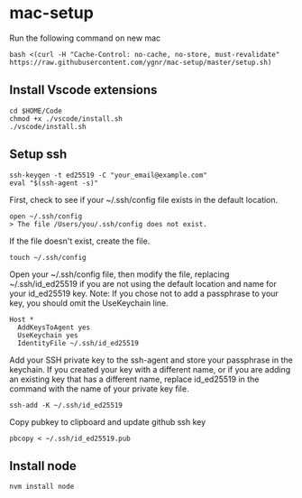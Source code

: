# mac-setup

Run the following command on new mac

```
bash <(curl -H "Cache-Control: no-cache, no-store, must-revalidate" https://raw.githubusercontent.com/ygnr/mac-setup/master/setup.sh)
```

## Install Vscode extensions

```
cd $HOME/Code
chmod +x ./vscode/install.sh
./vscode/install.sh
```

## Setup ssh

```
ssh-keygen -t ed25519 -C "your_email@example.com"
eval "$(ssh-agent -s)"
```
First, check to see if your ~/.ssh/config file exists in the default location.

```
open ~/.ssh/config
> The file /Users/you/.ssh/config does not exist.
```

If the file doesn't exist, create the file.
```
touch ~/.ssh/config
```

Open your ~/.ssh/config file, then modify the file, replacing ~/.ssh/id_ed25519 if you are not using the default location and name for your id_ed25519 key.
Note: If you chose not to add a passphrase to your key, you should omit the UseKeychain line.

```
Host *
  AddKeysToAgent yes
  UseKeychain yes
  IdentityFile ~/.ssh/id_ed25519
```

Add your SSH private key to the ssh-agent and store your passphrase in the keychain. If you created your key with a different name, or if you are adding an existing key that has a different name, replace id_ed25519 in the command with the name of your private key file.

```
ssh-add -K ~/.ssh/id_ed25519
```

Copy pubkey to clipboard and update github ssh key
```
pbcopy < ~/.ssh/id_ed25519.pub
```

## Install node
```
nvm install node
```
